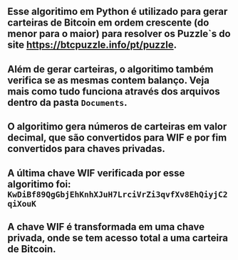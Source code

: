 ## Esse algoritimo em Python é utilizado para gerar carteiras de Bitcoin em ordem crescente (do menor para o maior) para resolver os Puzzle`s do site https://btcpuzzle.info/pt/puzzle.
## Além de gerar carteiras, o algoritimo também verifica se as mesmas contem balanço. Veja mais como tudo funciona através dos arquivos dentro da pasta `Documents`.
## O algoritimo gera números de carteiras em valor decimal, que são convertidos para WIF e por fim convertidos para chaves privadas.
## A última chave WIF verificada por esse algoritimo foi: `KwDiBf89QgGbjEhKnhXJuH7LrciVrZi3qvfXv8EhQiyjC2qiXouK`
## A chave WIF é transformada em uma chave privada, onde se tem acesso total a uma carteira de Bitcoin.